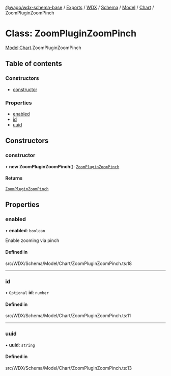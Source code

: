 [@wago/wdx-schema-base](../README.md) / [Exports](../modules.md) / [WDX](../modules/WDX.md) / [Schema](../modules/WDX.Schema.md) / [Model](../modules/WDX.Schema.Model.md) / [Chart](../modules/WDX.Schema.Model.Chart.md) / ZoomPluginZoomPinch

# Class: ZoomPluginZoomPinch

[Model](../modules/WDX.Schema.Model.md).[Chart](../modules/WDX.Schema.Model.Chart.md).ZoomPluginZoomPinch

## Table of contents

### Constructors

- [constructor](WDX.Schema.Model.Chart.ZoomPluginZoomPinch.md#constructor)

### Properties

- [enabled](WDX.Schema.Model.Chart.ZoomPluginZoomPinch.md#enabled)
- [id](WDX.Schema.Model.Chart.ZoomPluginZoomPinch.md#id)
- [uuid](WDX.Schema.Model.Chart.ZoomPluginZoomPinch.md#uuid)

## Constructors

### constructor

• **new ZoomPluginZoomPinch**(): [`ZoomPluginZoomPinch`](WDX.Schema.Model.Chart.ZoomPluginZoomPinch.md)

#### Returns

[`ZoomPluginZoomPinch`](WDX.Schema.Model.Chart.ZoomPluginZoomPinch.md)

## Properties

### enabled

• **enabled**: `boolean`

Enable zooming via pinch

#### Defined in

src/WDX/Schema/Model/Chart/ZoomPluginZoomPinch.ts:18

___

### id

• `Optional` **id**: `number`

#### Defined in

src/WDX/Schema/Model/Chart/ZoomPluginZoomPinch.ts:11

___

### uuid

• **uuid**: `string`

#### Defined in

src/WDX/Schema/Model/Chart/ZoomPluginZoomPinch.ts:13
